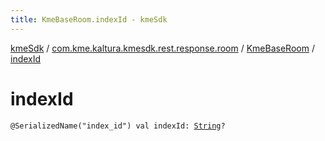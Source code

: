 ```yaml
---
title: KmeBaseRoom.indexId - kmeSdk
---
```


[kmeSdk](../../index.html) / [com.kme.kaltura.kmesdk.rest.response.room](../index.html) / [KmeBaseRoom](index.html) / [indexId](./index-id.html)

# indexId

`@SerializedName("index_id") val indexId: `[`String`](https://kotlinlang.org/api/latest/jvm/stdlib/kotlin/-string/index.html)`?`